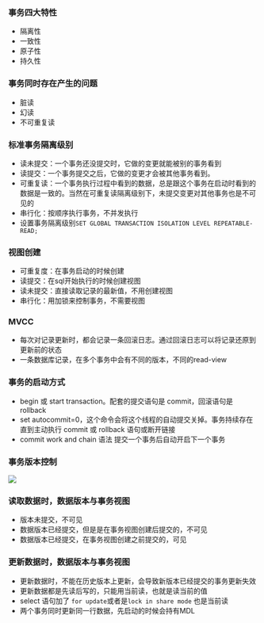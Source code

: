 ### 事务四大特性
- 隔离性
- 一致性
- 原子性
- 持久性

### 事务同时存在产生的问题
- 脏读
- 幻读
- 不可重复读

### 标准事务隔离级别
- 读未提交：一个事务还没提交时，它做的变更就能被别的事务看到
- 读提交：一个事务提交之后，它做的变更才会被其他事务看到。
- 可重复读：一个事务执行过程中看到的数据，总是跟这个事务在启动时看到的数据是一致的。当然在可重复读隔离级别下，未提交变更对其他事务也是不可见的
- 串行化：按顺序执行事务，不并发执行
- 设置事务隔离级别`SET GLOBAL TRANSACTION ISOLATION LEVEL REPEATABLE-READ;`

### 视图创建
- 可重复度：在事务启动的时候创建
- 读提交：在sql开始执行的时候创建视图
- 读未提交：直接读取记录的最新值，不用创建视图
- 串行化：用加锁来控制事务，不需要视图

### MVCC
- 每次对记录更新时，都会记录一条回滚日志。通过回滚日志可以将记录还原到更新前的状态
- 一条数据库记录，在多个事务中会有不同的版本，不同的read-view

### 事务的启动方式
- begin 或 start transaction。配套的提交语句是 commit，回滚语句是 rollback
- set autocommit=0，这个命令会将这个线程的自动提交关掉。事务持续存在直到主动执行 commit 或 rollback 语句或断开链接
- commit work and chain 语法 提交一个事务后自动开启下一个事务

### 事务版本控制

![](http://image.heysq.com/wiki/mysql/事务隔离.png)

### 读取数据时，数据版本与事务视图
- 版本未提交，不可见
- 数据版本已经提交，但是是在事务视图创建后提交的，不可见
- 数据版本已经提交，在事务视图创建之前提交的，可见

### 更新数据时，数据版本与事务视图
- 更新数据时，不能在历史版本上更新，会导致新版本已经提交的事务更新失效
- 更新数据都是先读后写的，只能用当前读，也就是读当前的值
- select 语句加了 `for update`或者是`lock in share mode` 也是当前读
- 两个事务同时更新同一行数据，先启动的时候会持有MDL

